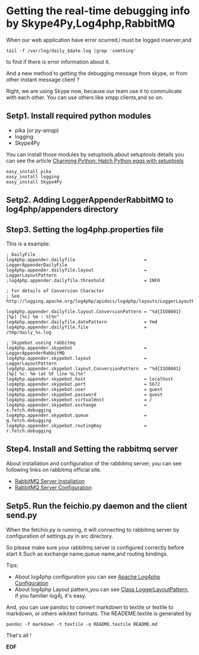 # Getting the real-time debugging info by Skype4Py,Log4php,RabbitMQ

When our web application have error ocurred,i must be logged inserver,and 

	tail -f /var/log/daily_$date.log |grep 'somthing'

to find if there is error information about it.

And a new method to getting the debugging message from skype, or from
other instant message client ?

Right, we are using Skype now, because our team use it to commulicate
with each other. You can use others like xmpp clients,and so on.

## Setp1. Install required python modules

-   pika (or py-amqp)
-   logging
-   Skype4Py

You can install those modules by setuptools,about setuptools details you
can see the article [Charming Python: Hatch Python eggs with
setuptools](http://www.ibm.com/developerworks/linux/library/l-cppeak3/index.html)

	easy_install pika
	easy_install logging
	easy_install Skype4Py
	
## Setp2. Adding LoggerAppenderRabbitMQ to log4php/appenders directory

## Step3. Setting the log4php.properties file

This is a example:

	; DailyFile
	log4php.appender.dailyfile                          = LoggerAppenderDailyFile
	log4php.appender.dailyfile.layout                   = LoggerLayoutPattern
	;log4php.appender.dailyfile.threshold               = INFO
	
	; For details of Conversion Character
	; See http://logging.apache.org/log4php/apidocs/log4php/layouts/LoggerLayoutPattern.html
	
	log4php.appender.dailyfile.layout.ConversionPattern = "%d{ISO8601} [%p] [%c] %m : %l%n"
	log4php.appender.dailyfile.datePattern              = Ymd
	log4php.appender.dailyfile.file                     = /tmp/daily_%s.log
	
	; Skypebot useing rabbitmq
	log4php.appender.skypebot                           = LoggerAppenderRabbitMQ
	log4php.appender.skypebot.layout                    = LoggerLayoutPattern
	log4php.appender.skypebot.layout.ConversionPattern  = "%d{ISO8601} [%p] %c: %m (at %F line %L)%n"
	log4php.appender.skypebot.host                      = localhost
	log4php.appender.skypebot.port                      = 5672
	log4php.appender.skypebot.user                      = guest
	log4php.appender.skypebot.password                  = guest
	log4php.appender.skypebot.virtualHost               = /
	log4php.appender.skypebot.exchange                  = x.fetch.debugging
	log4php.appender.skypebot.queue 		            = q.fetch.debugging
	log4php.appender.skypebot.routingKey                = r.fetch.debugging

## Step4. Install and Setting the rabbitmq server

About installation and configuration of the rabbitmq server, you can see following links on rabbitmq official site.

* [RabbitMQ Server Installation](http://www.rabbitmq.com/install.html, "RabbitMQ Server Installation")
* [RabbitMQ Server Configuration](http://www.rabbitmq.com/configure.html, "RabbitMQ Server Configuration")

## Setp5. Run the  feichio.py daemon and the client send.py 

When the fetchio.py is running, it will connecting to rabbitmq server by configuration of settings.py in src directory.

So please make sure your rabbitmq server is configured correctly before start it.Such as exchange name,queue name,and routing bindings.

Tips:

* About log4php configuration you can see [Apache Log4php Configuration](http://logging.apache.org/log4php/docs/configuration.html, "Apache Log4php Configuration")
* About log4php Layout pattern,you can see [Class LoggerLayoutPattern](http://logging.apache.org/log4php/apidocs/log4php/layouts/LoggerLayoutPattern.html, "Class LoggerLayoutPattern"), if you familier log4j, it's easy.

And, you can use pandoc to convert markdown to textile or textile to markdown, or others wikitext formats.
The READEME.textile is generated by

	pandoc -f markdown -t textile -o README.textile README.md

That's all !

__EOF__

